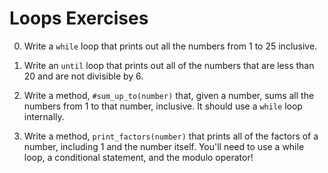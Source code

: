# Loops Exercises

0. Write a `while` loop that prints out all the numbers from 1 to 25 inclusive.

0. Write an `until` loop that prints out all of the numbers that are less than 20 and are not divisible by 6.

0. Write a method, `#sum_up_to(number)` that, given a number, sums all the numbers from 1 to that number, inclusive. It should use a `while` loop internally.

0. Write a method, `print_factors(number)` that prints all of the factors of a number, including 1 and the number itself. You'll need to use a while loop, a conditional statement, and the modulo operator!
